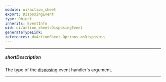 ```yaml
---
module: ui/action_sheet
export: DisposingEvent
type: Object
inherits: EventInfo
uid: ui/action_sheet:DisposingEvent
generateTypeLink: 
references: dxActionSheet.Options.onDisposing
---
```

---
##### shortDescription
The type of the [disposing]({basewidgetpath}/Events/#disposing) event handler's argument.

---
<!-- Description goes here -->